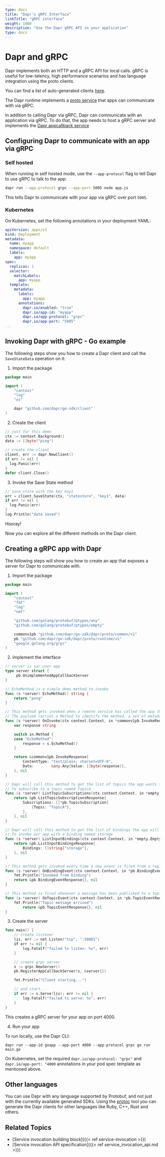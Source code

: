 ```yaml
---
type: docs
title: "Dapr's gRPC Interface"
linkTitle: "gRPC interface"
weight: 1000
description: "Use the Dapr gRPC API in your application"
type: docs
---
```


# Dapr and gRPC

Dapr implements both an HTTP and a gRPC API for local calls. gRPC is useful for low-latency, high performance scenarios and has language integration using the proto clients.

You can find a list of auto-generated clients [here](https://github.com/dapr/docs#sdks).

The Dapr runtime implements a [proto service](https://github.com/dapr/dapr/blob/master/dapr/proto/runtime/v1/dapr.proto) that apps can communicate with via gRPC.

In addition to calling Dapr via gRPC, Dapr can communicate with an application via gRPC. To do that, the app needs to host a gRPC server and implements the [Dapr appcallback service](https://github.com/dapr/dapr/blob/master/dapr/proto/runtime/v1/appcallback.proto)

## Configuring Dapr to communicate with an app via gRPC

### Self hosted

When running in self hosted mode, use the `--app-protocol` flag to tell Dapr to use gRPC to talk to the app:

```bash
dapr run --app-protocol grpc --app-port 5005 node app.js
```
This tells Dapr to communicate with your app via gRPC over port `5005`.


### Kubernetes

On Kubernetes, set the following annotations in your deployment YAML:

```yaml
apiVersion: apps/v1
kind: Deployment
metadata:
  name: myapp
  namespace: default
  labels:
    app: myapp
spec:
  replicas: 1
  selector:
    matchLabels:
      app: myapp
  template:
    metadata:
      labels:
        app: myapp
      annotations:
        dapr.io/enabled: "true"
        dapr.io/app-id: "myapp"
        dapr.io/app-protocol: "grpc"
        dapr.io/app-port: "5005"
...
```

## Invoking Dapr with gRPC - Go example

The following steps show you how to create a Dapr client and call the `SaveStateData` operation on it:

1. Import the package

```go
package main

import (
	"context"
	"log"
	"os"

	dapr "github.com/dapr/go-sdk/client"
)
```

2. Create the client

```go
// just for this demo
ctx := context.Background()
data := []byte("ping")
  
// create the client
client, err := dapr.NewClient()
if err != nil {
  log.Panic(err)
}
defer client.Close()
```

3. Invoke the Save State method

```go
// save state with the key key1
err = client.SaveState(ctx, "statestore", "key1", data)
if err != nil {
  log.Panic(err)
}
log.Println("data saved")
```

Hooray!

Now you can explore all the different methods on the Dapr client.

## Creating a gRPC app with Dapr

The following steps will show you how to create an app that exposes a server for Dapr to communicate with.

1. Import the package

```go
package main

import (
	"context"
	"fmt"
	"log"
	"net"

	"github.com/golang/protobuf/ptypes/any"
	"github.com/golang/protobuf/ptypes/empty"

	commonv1pb "github.com/dapr/go-sdk/dapr/proto/common/v1"
	pb "github.com/dapr/go-sdk/dapr/proto/runtime/v1"
	"google.golang.org/grpc"
)
```

2. Implement the interface

```go
// server is our user app
type server struct {
     pb.UnimplementedAppCallbackServer
}

// EchoMethod is a simple demo method to invoke
func (s *server) EchoMethod() string {
	return "pong"
}

// This method gets invoked when a remote service has called the app through Dapr
// The payload carries a Method to identify the method, a set of metadata properties and an optional payload
func (s *server) OnInvoke(ctx context.Context, in *commonv1pb.InvokeRequest) (*commonv1pb.InvokeResponse, error) {
	var response string

	switch in.Method {
	case "EchoMethod":
		response = s.EchoMethod()
	}

	return &commonv1pb.InvokeResponse{
		ContentType: "text/plain; charset=UTF-8",
		Data:        &any.Any{Value: []byte(response)},
	}, nil
}

// Dapr will call this method to get the list of topics the app wants to subscribe to. In this example, we are telling Dapr
// To subscribe to a topic named TopicA
func (s *server) ListTopicSubscriptions(ctx context.Context, in *empty.Empty) (*pb.ListTopicSubscriptionsResponse, error) {
	return &pb.ListTopicSubscriptionsResponse{
		Subscriptions: []*pb.TopicSubscription{
			{Topic: "TopicA"},
		},
	}, nil
}

// Dapr will call this method to get the list of bindings the app will get invoked by. In this example, we are telling Dapr
// To invoke our app with a binding named storage
func (s *server) ListInputBindings(ctx context.Context, in *empty.Empty) (*pb.ListInputBindingsResponse, error) {
	return &pb.ListInputBindingsResponse{
		Bindings: []string{"storage"},
	}, nil
}

// This method gets invoked every time a new event is fired from a registerd binding. The message carries the binding name, a payload and optional metadata
func (s *server) OnBindingEvent(ctx context.Context, in *pb.BindingEventRequest) (*pb.BindingEventResponse, error) {
	fmt.Println("Invoked from binding")
	return &pb.BindingEventResponse{}, nil
}

// This method is fired whenever a message has been published to a topic that has been subscribed. Dapr sends published messages in a CloudEvents 0.3 envelope.
func (s *server) OnTopicEvent(ctx context.Context, in *pb.TopicEventRequest) (*pb.TopicEventResponse, error) {
	fmt.Println("Topic message arrived")
        return &pb.TopicEventResponse{}, nil
}

```

3. Create the server

```go
func main() {
	// create listener
	lis, err := net.Listen("tcp", ":50001")
	if err != nil {
		log.Fatalf("failed to listen: %v", err)
	}

	// create grpc server
	s := grpc.NewServer()
	pb.RegisterAppCallbackServer(s, &server{})

	fmt.Println("Client starting...")

	// and start...
	if err := s.Serve(lis); err != nil {
		log.Fatalf("failed to serve: %v", err)
	}
}
```

This creates a gRPC server for your app on port 4000.

4. Run your app

To run locally, use the Dapr CLI:

```
dapr run --app-id goapp --app-port 4000 --app-protocol grpc go run main.go
```

On Kubernetes, set the required `dapr.io/app-protocol: "grpc"` and `dapr.io/app-port: "4000` annotations in your pod spec template as mentioned above.

## Other languages

You can use Dapr with any language supported by Protobuf, and not just with the currently available generated SDKs.
Using the [protoc](https://developers.google.com/protocol-buffers/docs/downloads) tool you can generate the Dapr clients for other languages like Ruby, C++, Rust and others.

 ## Related Topics
- [Service invocation building block]({{< ref service-invocation >}})
- [Service invocation API specification]({{< ref service_invocation_api.md >}})
